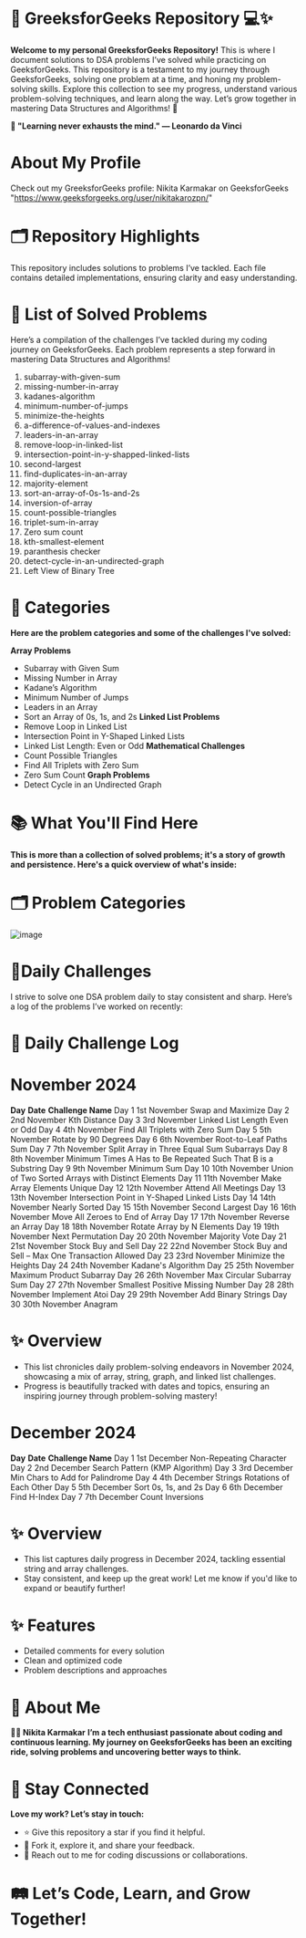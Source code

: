 # 🌟 GreeksforGeeks Repository 💻✨

**Welcome to my personal GreeksforGeeks Repository!**
This is where I document solutions to DSA problems I’ve solved while practicing on GeeksforGeeks.
This repository is a testament to my journey through GeeksforGeeks, solving one problem at a time, and honing my problem-solving skills.
Explore this collection to see my progress, understand various problem-solving techniques, and learn along the way. Let’s grow together in mastering Data Structures and Algorithms! 🚀

**🚀 "Learning never exhausts the mind." — Leonardo da Vinci**

# About My Profile
Check out my GreeksforGeeks profile:
Nikita Karmakar on GeeksforGeeks "https://www.geeksforgeeks.org/user/nikitakarozpn/"

# 🗂 Repository Highlights
This repository includes solutions to problems I’ve tackled. Each file contains detailed implementations, ensuring clarity and easy understanding.

# 📜 List of Solved Problems
Here’s a compilation of the challenges I’ve tackled during my coding journey on GeeksforGeeks. Each problem represents a step forward in mastering Data Structures and Algorithms!

1. subarray-with-given-sum
2. missing-number-in-array
3. kadanes-algorithm
4. minimum-number-of-jumps
5. minimize-the-heights
6. a-difference-of-values-and-indexes
7. leaders-in-an-array
8. remove-loop-in-linked-list
9. intersection-point-in-y-shapped-linked-lists
10. second-largest
11. find-duplicates-in-an-array
12. majority-element
13. sort-an-array-of-0s-1s-and-2s
14. inversion-of-array
15. count-possible-triangles
16. triplet-sum-in-array
17. Zero sum count
18. kth-smallest-element
19. paranthesis checker
20. detect-cycle-in-an-undirected-graph
21. Left View of Binary Tree

# 🔹 Categories
**Here are the problem categories and some of the challenges I've solved:**

**Array Problems**
- Subarray with Given Sum
- Missing Number in Array
- Kadane’s Algorithm
- Minimum Number of Jumps
- Leaders in an Array
- Sort an Array of 0s, 1s, and 2s
**Linked List Problems**
- Remove Loop in Linked List
- Intersection Point in Y-Shaped Linked Lists
- Linked List Length: Even or Odd
**Mathematical Challenges**
- Count Possible Triangles
- Find All Triplets with Zero Sum
- Zero Sum Count
**Graph Problems**
- Detect Cycle in an Undirected Graph

# 📚 What You'll Find Here
**This is more than a collection of solved problems; it's a story of growth and persistence. Here's a quick overview of what's inside:**

# 🗂 Problem Categories
![image](https://github.com/user-attachments/assets/579977bc-0422-4956-9c73-9ab6602b5810)

# 🌟Daily Challenges
I strive to solve one DSA problem daily to stay consistent and sharp. Here’s a log of the problems I’ve worked on recently:

# 🎄 Daily Challenge Log

# November 2024

**Day**	       **Date**	        **Challenge Name**
Day 1	       1st November	      Swap and Maximize
Day 2	       2nd November	      Kth Distance
Day 3	       3rd November	      Linked List Length Even or Odd
Day 4	       4th November	      Find All Triplets with Zero Sum
Day 5	       5th November	      Rotate by 90 Degrees
Day 6	       6th November	      Root-to-Leaf Paths Sum
Day 7	       7th November	      Split Array in Three Equal Sum Subarrays
Day 8	       8th November	      Minimum Times A Has to Be Repeated Such That B is a Substring
Day 9	       9th November	      Minimum Sum
Day 10	     10th November	    Union of Two Sorted Arrays with Distinct Elements
Day 11	     11th November	    Make Array Elements Unique
Day 12	     12th November	    Attend All Meetings
Day 13	     13th November	    Intersection Point in Y-Shaped Linked Lists
Day 14	     14th November	    Nearly Sorted
Day 15	     15th November	    Second Largest
Day 16	     16th November	    Move All Zeroes to End of Array
Day 17	     17th November	    Reverse an Array
Day 18	     18th November	    Rotate Array by N Elements
Day 19	     19th November	    Next Permutation
Day 20	     20th November	    Majority Vote
Day 21	     21st November	    Stock Buy and Sell
Day 22	     22nd November	    Stock Buy and Sell – Max One Transaction Allowed
Day 23	     23rd November	    Minimize the Heights
Day 24	     24th November	    Kadane's Algorithm
Day 25	     25th November	    Maximum Product Subarray
Day 26	     26th November	    Max Circular Subarray Sum
Day 27	     27th November	    Smallest Positive Missing Number
Day 28	     28th November	    Implement Atoi
Day 29	     29th November	    Add Binary Strings
Day 30	     30th November	    Anagram

# ✨ Overview
- This list chronicles daily problem-solving endeavors in November 2024, showcasing a mix of array, string, graph, and linked list challenges.
- Progress is beautifully tracked with dates and topics, ensuring an inspiring journey through problem-solving mastery!

# December 2024

**Day**	     **Date**	          **Challenge Name**
Day 1	     1st December	      Non-Repeating Character
Day 2	     2nd December	      Search Pattern (KMP Algorithm)
Day 3	     3rd December	      Min Chars to Add for Palindrome
Day 4	     4th December	      Strings Rotations of Each Other
Day 5	     5th December	      Sort 0s, 1s, and 2s
Day 6	     6th December	      Find H-Index
Day 7	     7th December	      Count Inversions

# ✨ Overview
- This list captures daily progress in December 2024, tackling essential string and array challenges.
- Stay consistent, and keep up the great work! Let me know if you'd like to expand or beautify further!

# ✨ Features
- Detailed comments for every solution
- Clean and optimized code
- Problem descriptions and approaches

# 🌟 About Me
**👩‍💻 Nikita Karmakar**
**I’m a tech enthusiast passionate about coding and continuous learning. My journey on GeeksforGeeks has been an exciting ride, solving problems and uncovering better ways to think.**

# 💌 Stay Connected
**Love my work? Let’s stay in touch:**

- ⭐ Give this repository a star if you find it helpful.
- 📝 Fork it, explore it, and share your feedback.
- 💬 Reach out to me for coding discussions or collaborations.

# 🛤 Let’s Code, Learn, and Grow Together!

